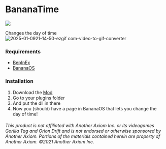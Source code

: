 # BananaTime
<a href="https://github.com/defaultuser0-nerd/BananaTime/releases"><img src="https://img.shields.io/github/downloads/defaultuser0-nerd/BananaTime/total.svg?style=for-the-badge"></a>

Changes the day of time
![2025-01-0921-14-50-ezgif com-video-to-gif-converter](https://github.com/user-attachments/assets/d07685ae-b094-40a1-881b-622134404433)

### **Requirements**
 - [BepInEx](<https://github.com/BepInEx/BepInEx/releases/latest>)
 - [BananaOS](https://github.com/HuskyGT/Banana-OS)
### **Installation**
1. Download the [Mod](https://github.com/defaultuser0-nerd/BananaTime/releases/latest)
2. Go to your plugins folder
3. And put the dll in there
4. Now you (should) have a page in BananaOS that lets you change the day of time!
   
###### This product is not affiliated with Another Axiom Inc. or its videogames Gorilla Tag and Orion Drift and is not endorsed or otherwise sponsored by Another Axiom. Portions of the materials contained herein are property of Another Axiom. ©2021 Another Axiom Inc.
